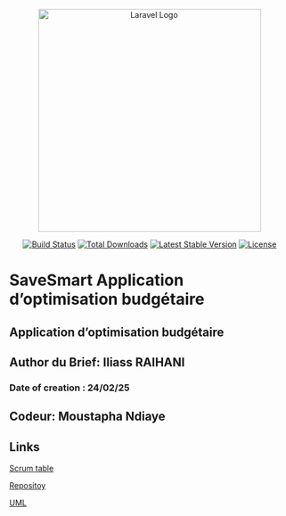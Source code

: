 <p align="center"><a href="https://laravel.com" target="_blank"><img src="https://raw.githubusercontent.com/laravel/art/master/logo-lockup/5%20SVG/2%20CMYK/1%20Full%20Color/laravel-logolockup-cmyk-red.svg" width="400" alt="Laravel Logo"></a></p>

<p align="center">
<a href="https://github.com/laravel/framework/actions"><img src="https://github.com/laravel/framework/workflows/tests/badge.svg" alt="Build Status"></a>
<a href="https://packagist.org/packages/laravel/framework"><img src="https://img.shields.io/packagist/dt/laravel/framework" alt="Total Downloads"></a>
<a href="https://packagist.org/packages/laravel/framework"><img src="https://img.shields.io/packagist/v/laravel/framework" alt="Latest Stable Version"></a>
<a href="https://packagist.org/packages/laravel/framework"><img src="https://img.shields.io/packagist/l/laravel/framework" alt="License"></a>
</p>

# SaveSmart Application d’optimisation budgétaire

## Application d’optimisation budgétaire

## Author du Brief: Iliass RAIHANI

### Date of creation : 24/02/25

## Codeur: Moustapha Ndiaye

## Links

[Scrum table](https://trello.com/invite/b/67bc4175376876245c9efa04/ATTIabcaf15da6f9e82674b135b618b38c26080DB1C7/savesmart)

[Repositoy](https://github.com/Youcode-Classe-E-2024-2025/Moustapha-Ndiaye-SaveSmart.git)

[UML](https://app.diagrams.net/#G1nR0oXBIQmfBFaSSmTP-W8Q_YU49aa-we#%7B%22pageId%22%3A%22C5RBs43oDa-KdzZeNtuy%22%7D)

